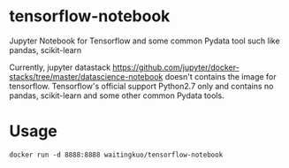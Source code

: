 # tensorflow-notebook
Jupyter Notebook for Tensorflow and some common Pydata tool such like pandas, scikit-learn

Currently, jupyter datastack <https://github.com/jupyter/docker-stacks/tree/master/datascience-notebook> doesn't contains the image for tensorflow. Tensorflow's official support Python2.7 only and contains no pandas, scikit-learn and some other common Pydata tools. 

# Usage

    docker run -d 8888:8888 waitingkuo/tensorflow-notebook
